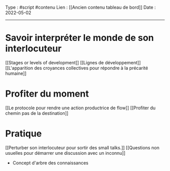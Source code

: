 Type : #script #contenu 
Lien : [[Ancien contenu tableau de bord]]
Date : 2022-05-02
***

# Savoir interpréter le monde de son interlocuteur 
[[Stages or levels of development]]
[[Lignes de développement]]
[[L'apparition des croyances collectives pour répondre à la précarité humaine]]


# Profiter du moment
[[Le protocole pour rendre une action productrice de flow]]
[[Profiter du chemin pas de la destination]]

# Pratique
[[Perturber son interlocuteur pour sortir des small talks.]]
[[Questions non usuelles pour démarrer une discussion avec un inconnu]]
- Concept d'arbre des connaissances 



